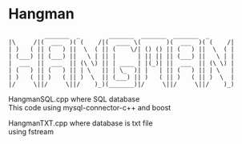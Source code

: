 # Hangman
              _______  _        _______  _______  _______  _
    |\     /|(  ___  )( (    /|(  ____ \(       )(  ___  )( (    /|
    | )   ( || (   ) ||  \  ( || (    \/| () () || (   ) ||  \  ( |
    | (___) || (___) ||   \ | || |      | || || || (___) ||   \ | |
    |  ___  ||  ___  || (\ \) || | ____ | |(_)| ||  ___  || (\ \) |
    | (   ) || (   ) || | \   || | \_  )| |   | || (   ) || | \   |
    | )   ( || )   ( || )  \  || (___) || )   ( || )   ( || )  \  |
    |/     \||/     \||/    )_)(_______)|/     \||/     \||/    )_)

HangmanSQL.cpp where SQL database                         
    This code using mysql-connector-c++ and boost

HangmanTXT.cpp where database is txt file                       
    using fstream
